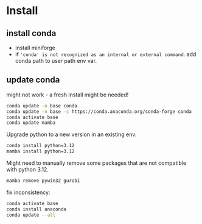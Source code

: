 # Install

## install conda
- install miniforge
- if `'conda' is not recognized as an internal or external command`. add conda path to user path env var.

## update conda
might not work - a fresh install might be needed!
```sh
conda update -n base conda
conda update -n base -c https://conda.anaconda.org/conda-forge conda
conda activate base
conda update mamba
```

Upgrade python to a new version in an existing env:
```sh
conda install python=3.12
mamba install python=3.12
```

Might need to manually remove some packages that are not compatible with python 3.12.
```sh
mamba remove pywin32 gurobi
```

fix inconsistency:
```sh
conda activate base
conda install anaconda
conda update --all
```
